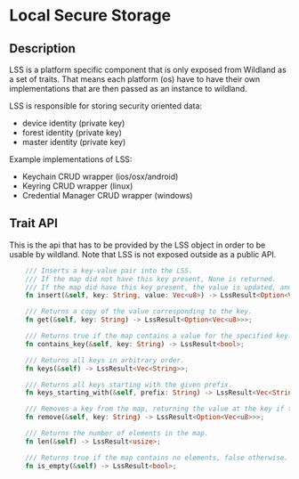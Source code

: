 # Local Secure Storage

## Description

LSS is a platform specific component that is only exposed from Wildland as a
set of traits. That means each platform (os) have to have their own
implementations that are then passed as an instance to wildland.

LSS is responsible for storing security oriented data:

- device identity (private key)
- forest identity (private key)
- master identity (private key)

Example implementations of LSS:

- Keychain CRUD wrapper (ios/osx/android)
- Keyring CRUD wrapper (linux)
- Credential Manager CRUD wrapper (windows)

## Trait API

This is the api that has to be provided by the LSS object in order to be usable
by wildland. Note that LSS is not exposed outside as a public API.

```rust
    /// Inserts a key-value pair into the LSS.
    /// If the map did not have this key present, None is returned.
    /// If the map did have this key present, the value is updated, and the old value is returned.
    fn insert(&self, key: String, value: Vec<u8>) -> LssResult<Option<Vec<u8>>>;

    /// Returns a copy of the value corresponding to the key.
    fn get(&self, key: String) -> LssResult<Option<Vec<u8>>>;

    /// Returns true if the map contains a value for the specified key.
    fn contains_key(&self, key: String) -> LssResult<bool>;

    /// Returns all keys in arbitrary order.
    fn keys(&self) -> LssResult<Vec<String>>;

    /// Returns all keys starting with the given prefix.
    fn keys_starting_with(&self, prefix: String) -> LssResult<Vec<String>>;

    /// Removes a key from the map, returning the value at the key if the key was previously in the map.
    fn remove(&self, key: String) -> LssResult<Option<Vec<u8>>>;

    /// Returns the number of elements in the map.
    fn len(&self) -> LssResult<usize>;

    /// Returns true if the map contains no elements, false otherwise.
    fn is_empty(&self) -> LssResult<bool>;
```
